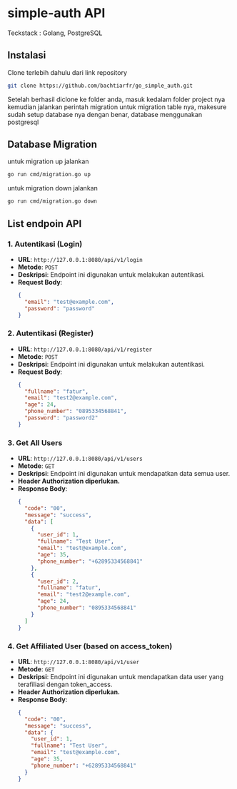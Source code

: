 # simple-auth API

Teckstack : Golang, PostgreSQL

## Instalasi

Clone terlebih dahulu dari link repository

```bash
git clone https://github.com/bachtiarfr/go_simple_auth.git
```

Setelah berhasil diclone ke folder anda, masuk kedalam folder project nya kemudian jalankan perintah migration untuk migration table nya, makesure sudah setup database nya dengan benar, database menggunakan postgresql

## Database Migration

untuk migration up jalankan

```bash
go run cmd/migration.go up
```

untuk migration down jalankan

```bash
go run cmd/migration.go down
```

## List endpoin API

### 1. Autentikasi (Login)

- **URL**: `http://127.0.0.1:8080/api/v1/login`
- **Metode**: `POST`
- **Deskripsi**: Endpoint ini digunakan untuk melakukan autentikasi.
- **Request Body**:
  ```json
  {
    "email": "test@example.com",
    "password": "password"
  }
  ```

### 2. Autentikasi (Register)

- **URL**: `http://127.0.0.1:8080/api/v1/register`
- **Metode**: `POST`
- **Deskripsi**: Endpoint ini digunakan untuk melakukan autentikasi.
- **Request Body**:
  ```json
  {
    "fullname": "fatur",
    "email": "test2@example.com",
    "age": 24,
    "phone_number": "0895334568841",
    "password": "password2"
  }
  ```

### 3. Get All Users

- **URL**: `http://127.0.0.1:8080/api/v1/users`
- **Metode**: `GET`
- **Deskripsi**: Endpoint ini digunakan untuk mendapatkan data semua user.
- **Header Authorization diperlukan.**
- **Response Body**:
  ```json
  {
    "code": "00",
    "message": "success",
    "data": [
      {
        "user_id": 1,
        "fullname": "Test User",
        "email": "test@example.com",
        "age": 35,
        "phone_number": "+62895334568841"
      },
      {
        "user_id": 2,
        "fullname": "fatur",
        "email": "test2@example.com",
        "age": 24,
        "phone_number": "0895334568841"
      }
    ]
  }
  ```

### 4. Get Affiliated User (based on access_token)

- **URL**: `http://127.0.0.1:8080/api/v1/user`
- **Metode**: `GET`
- **Deskripsi**: Endpoint ini digunakan untuk mendapatkan data user yang terafiliasi dengan token_access.
- **Header Authorization diperlukan.**
- **Response Body**:
  ```json
  {
    "code": "00",
    "message": "success",
    "data": {
      "user_id": 1,
      "fullname": "Test User",
      "email": "test@example.com",
      "age": 35,
      "phone_number": "+62895334568841"
    }
  }
  ```
